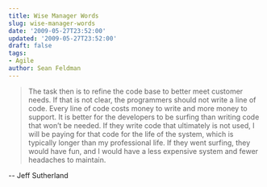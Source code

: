 ```yaml
---
title: Wise Manager Words
slug: wise-manager-words
date: '2009-05-27T23:52:00'
updated: '2009-05-27T23:52:00'
draft: false
tags:
- Agile
author: Sean Feldman
---
```


> The task then is to refine the code base to better meet customer needs. If that is not clear, the programmers should not write a line of code. Every line of code costs money to write and more money to support. It is better for the developers to be surfing than writing code that won’t be needed. If they write code that ultimately is not used, I will be paying for that code for the life of the system, which is typically longer than my professional life. If they went surfing, they would have fun, and I would have a less expensive system and fewer headaches to maintain.

-- Jeff Sutherland


